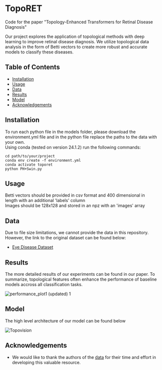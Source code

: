 # TopoRET
Code for the paper "Topology-Enhanced Transformers for Retinal Disease Diagnosis" <br />

Our project explores the application of topological methods with deep learning to improve retinal disease diagnosis. We utilize topological data analysis in the form of Betti vectors to create more robust and accurate models to classify these diseases. <br /> 

## Table of Contents
* [Installation](#installation)
* [Usage](#usage)
* [Data](#data)
* [Results](#results)
* [Model](#model) 
* [Acknowledgements](#acknowledgements)





## Installation
To run each python file in the models folder, please download the environment.yml file and in the python file replace the paths to the data with your own. <br />
Using conda (tested on version 24.1.2) run the following commands:
```
cd path/to/your/project
conda env create -f environment.yml
conda activate toporet
python PH+Swin.py
```

## Usage
Betti vectors should be provided in csv format and 400 dimensional in length with an additional 'labels' column <br />
Images should be 128x128 and stored in an npz with an 'images' array 



## Data
Due to file size limitations, we cannot provide the data in this repository. However, the link to the original dataset can be found below: <br />
* [Eye Disease Dataset](https://data.mendeley.com/datasets/s9bfhswzjb/1)

## Results

The more detailed results of our experiments can be found in our paper. To summarize, topological features often enhance the performance of baseline models accross all classification tasks.

![performance_plot1 (updated) 1](https://github.com/user-attachments/assets/9e977c8f-b695-48b9-a241-ddc298371db9)

## Model 

The high level architecture of our model can be found below

![Topovision](https://github.com/user-attachments/assets/05abfc27-833a-4afd-aa2e-cc550c204f1d)


## Acknowledgements 
* We would like to thank the authors of the [data](#data) for their time and effort in developing this valuable resource.
